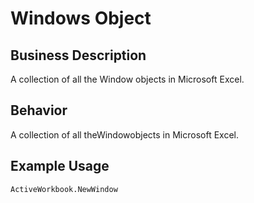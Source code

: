 # Windows Object

## Business Description
A collection of all the Window objects in Microsoft Excel.

## Behavior
A collection of all theWindowobjects in Microsoft Excel.

## Example Usage
```vba
ActiveWorkbook.NewWindow
```